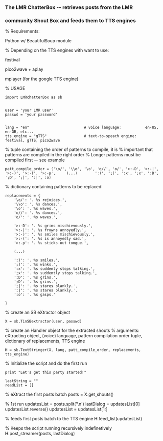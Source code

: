 ### The LMR ChatterBox -- retrieves posts from the LMR
### community Shout Box and feeds them to TTS engines

% Requirements:

Python w/ BeautifulSoup module

% Depending on the TTS engines with want to use:

festival 

pico2wave + aplay

mplayer (for the google TTS engine)


% USAGE


	import LMRchatterBox as sb


	user = 'your LMR user'
	passwd = 'your password'


	lang = "en"                         # voice language: 			en-US, en-GB, etc...
	tts_engine = "gTTS"                 # text-to-speach engine: 	festival, gTTS, pico2wave



% tuple containing the order of patterns to compile, it is
% important that patterns are compiled in the right order
% Longer patterns must be compiled first -- see example

	patt_compile_order = ('\o/', '\\o', '\o', 'o//', 'o/', '>:-D', '>:-|', '>:-)', '>:-(', '>:-p',     (...)		':)', ';)', ':x', ';x', ':D', ';D', ';|', ':|', :o)


% dictionary containing patterns to be replaced

	replacements = {
	    '\o/': '. %s rejoices.',
	    '\\o': '. %s dances.',
	    '\o': '. %s waves.',
	    'o//': '. %s dances.',
	    'o/': '. %s waves.',

	    '>:-D': '. %s grins mischievously.', 
	    '>:-|': '. %s frowns annoyedly.',
	    '>:-)': '. %s smiles mischievously.',
	    '>:-(': '. %s is annoyedly sad.',
	    '>:-p': '. %s sticks out tongue.',

	    (...)

	    ':)': '. %s smiles.',
	    ';)': '. %s winks.',
	    ':x': '. %s suddenly stops talking.',
	    ';x': '. %s suddently stops talking.',
	    ':D': '. %s grins.',
	    ';D': '. %s grins.',
	    ';|': '. %s stares blankly.',
	    ':|': '. %s stares blankly.',
	    ':o': '. %s gasps.'

	}


% create an SB eXtractor object

	X = sb.TinSBextractor(user, passwd)

% create an Handler object for the extracted shouts 
% arguments: eXtracting object, (voice) language, pattern compilation order tuple, dictionary of replacements, TTS engine

	H = sb.TextStringer(X, lang, patt_compile_order, replacements, tts_engine)



% Initialize the script and do the first run

	print "Let's get this party started!"

	lastString = ""
	readList = []

% eXtract the first posts batch
	posts = X.get_shouts()

% 1st run
	updatesList = posts.split('\n')
	lastDialog = updatesList[0]
	updatesList.reverse()
	updatesList = updatesList[1:]

% feeds first posts batch to the TTS engine
	H.feed_list(updatesList)


% Keeps the script running recursively indefinetively
	H.post_streamer(posts, lastDialog)
